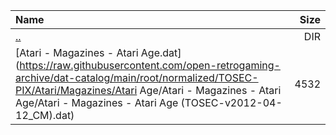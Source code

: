 |Name|Size|
|:---|---:|
|[..](../index.html)|DIR|
|[Atari - Magazines - Atari Age.dat](https://raw.githubusercontent.com/open-retrogaming-archive/dat-catalog/main/root/normalized/TOSEC-PIX/Atari/Magazines/Atari Age/Atari - Magazines - Atari Age/Atari - Magazines - Atari Age (TOSEC-v2012-04-12_CM).dat)|4532|

